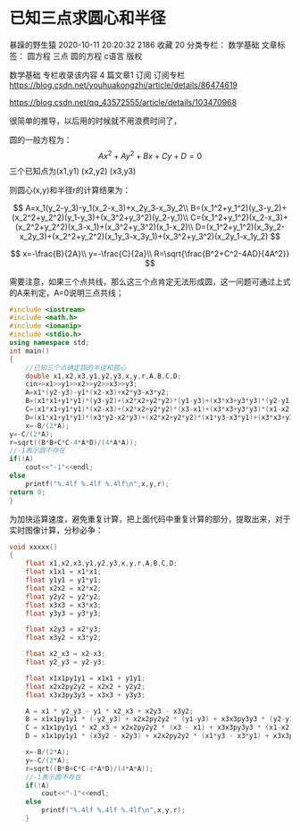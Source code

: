 # 已知三点求圆心和半径

暴躁的野生猿 2020-10-11 20:20:32  2186  收藏 20
分类专栏： 数学基础 文章标签： 圆方程 三点 圆的方程 c语言
版权

数学基础
专栏收录该内容
4 篇文章1 订阅
订阅专栏
https://blog.csdn.net/youhuakongzhi/article/details/86474619

https://blog.csdn.net/qq_43572555/article/details/103470968

很简单的推导，以后用的时候就不用浪费时间了，

圆的一般方程为：
$$
Ax^2+Ay^2+Bx+Cy+D=0
$$
三个已知点为(x1,y1)   (x2,y2)  (x3,y3)

则圆心(x,y)和半径r的计算结果为：

$$
A=x_1(y_2-y_3)-y_1(x_2-x_3)+x_2y_3-x_3y_2\\
B=(x_1^2+y_1^2)(y_3-y_2)+(x_2^2+y_2^2)(y_1-y_3)+(x_3^2+y_3^2)(y_2-y_1)\\
C=(x_1^2+y_1^2)(x_2-x_3)+(x_2^2+y_2^2)(x_3-x_1)+(x_3^2+y_3^2)(x_1-x_2)\\
D=(x_1^2+y_1^2)(x_3y_2-x_2y_3)+(x_2^2+y_2^2)(x_1y_3-x_3y_1)+(x_3^2+y_3^2)(x_2y_1-x_1y_2)
$$

$$
x=-\frac{B}{2A}\\
y=-\frac{C}{2a}\\
R=\sqrt{\frac{B^2+C^2-4AD}{4A^2}}
$$


需要注意，如果三个点共线，那么这三个点肯定无法形成圆，这一问题可通过上式的A来判定，A=0说明三点共线；

 

```cpp
#include <iostream>
#include <math.h>
#include <iomanip>
#include <stdio.h>
using namespace std;
int main()
{
	//已知三个点确定圆的半径和圆心 
	double x1,x2,x3,y1,y2,y3,x,y,r,A,B,C,D;
	cin>>x1>>y1>>x2>>y2>>x3>>y3;
	A=x1*(y2-y3)-y1*(x2-x3)+x2*y3-x3*y2;
	B=(x1*x1+y1*y1)*(y3-y2)+(x2*x2+y2*y2)*(y1-y3)+(x3*x3+y3*y3)*(y2-y1);
	C=(x1*x1+y1*y1)*(x2-x3)+(x2*x2+y2*y2)*(x3-x1)+(x3*x3+y3*y3)*(x1-x2);
	D=(x1*x1+y1*y1)*(x3*y2-x2*y3)+(x2*x2+y2*y2)*(x1*y3-x3*y1)+(x3*x3+y3*y3)*(x2*y1-x1*y2);
	x=-B/(2*A);
y=-C/(2*A);
r=sqrt((B*B+C*C-4*A*D)/(4*A*A));
//-1表示圆不存在 
if(!A)
    cout<<"-1"<<endl;
else
    printf("%.4lf %.4lf %.4lf\n",x,y,r);
return 0;
}
```

为加快运算速度，避免重复计算，把上面代码中重复计算的部分，提取出来，对于实时图像计算，分秒必争：



```cpp
void xxxxx()
{
    float x1,x2,x3,y1,y2,y3,x,y,r,A,B,C,D;
    float x1x1 = x1*x1;
    float y1y1 = y1*y1;
    float x2x2 = x2*x2;
    float y2y2 = y2*y2;
    float x3x3 = x3*x3;
    float y3y3 = y3*y3;

    float x2y3 = x2*y3;
    float x3y2 = x3*y2;

    float x2_x3 = x2-x3;
    float y2_y3 = y2-y3;

    float x1x1py1y1 = x1x1 + y1y1;
    float x2x2py2y2 = x2x2 + y2y2;
    float x3x3py3y3 = x3x3 + y3y3;

    A = x1 * y2_y3 - y1 * x2_x3 + x2y3 - x3y2;
    B = x1x1py1y1 * (-y2_y3) + x2x2py2y2 * (y1-y3) + x3x3py3y3 * (y2-y1);
    C = x1x1py1y1 * x2_x3 + x2x2py2y2 * (x3 - x1) + x3x3py3y3 * (x1-x2);
    D = x1x1py1y1 * (x3y2 - x2y3) + x2x2py2y2 * (x1*y3 - x3*y1) + x3x3py3y3 * (x2*y1-x1*y2);

    x=-B/(2*A);
    y=-C/(2*A);
    r=sqrt((B*B+C*C-4*A*D)/(4*A*A));
    //-1表示圆不存在
    if(!A)
        cout<<"-1"<<endl;
    else
        printf("%.4lf %.4lf %.4lf\n",x,y,r);
    }
```

 


